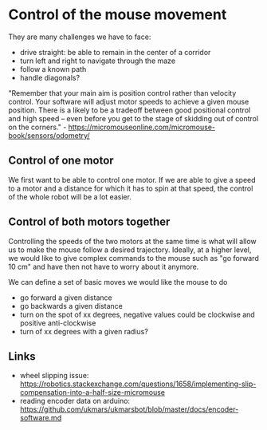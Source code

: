 # Control of the mouse movement

They are many challenges we have to face:

- drive straight: be able to remain in the center of a corridor
- turn left and right to navigate through the maze
- follow a known path
- handle diagonals?

"Remember that your main aim is position control rather than velocity control. Your software will adjust motor speeds to achieve a given mouse position. There is a likely to be a tradeoff between good positional control and high speed – even before you get to the stage of skidding out of control on the corners." - https://micromouseonline.com/micromouse-book/sensors/odometry/

## Control of one motor

We first want to be able to control one motor. If we are able to give a speed to a motor and a distance for which it has to spin at that speed, the control of the whole robot will be a lot easier.

## Control of both motors together

Controlling the speeds of the two motors at the same time is what will allow us to make the mouse follow a desired trajectory. Ideally, at a higher level, we would like to give complex commands to the mouse such as "go forward 10 cm" and have then not have to worry about it anymore.

We can define a set of basic moves we would like the mouse to do

- go forward a given distance
- go backwards a given distance
- turn on the spot of xx degrees, negative values could be clockwise and positive anti-clockwise
- turn of xx degrees with a given radius?

## Links

- wheel slipping issue: https://robotics.stackexchange.com/questions/1658/implementing-slip-compensation-into-a-half-size-micromouse
- reading encoder data on arduino: https://github.com/ukmars/ukmarsbot/blob/master/docs/encoder-software.md
